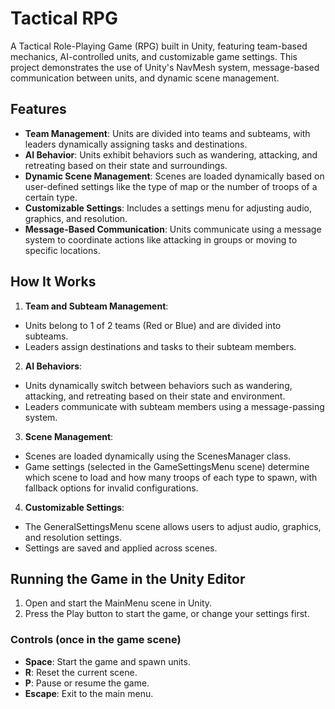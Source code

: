 # Tactical RPG

A Tactical Role-Playing Game (RPG) built in Unity, featuring team-based mechanics, AI-controlled units, and customizable game settings. 
This project demonstrates the use of Unity's NavMesh system, message-based communication between units, and dynamic scene management.

## Features
- **Team Management**: Units are divided into teams and subteams, with leaders dynamically assigning tasks and destinations.
- **AI Behavior**: Units exhibit behaviors such as wandering, attacking, and retreating based on their state and surroundings.
- **Dynamic Scene Management**: Scenes are loaded dynamically based on user-defined settings like the type of map or the number of troops of a certain type.
- **Customizable Settings**: Includes a settings menu for adjusting audio, graphics, and resolution.
- **Message-Based Communication**: Units communicate using a message system to coordinate actions like attacking in groups or moving to specific locations.

## How It Works
1. **Team and Subteam Management**:
  - Units belong to 1 of 2 teams (Red or Blue) and are divided into subteams.
  - Leaders assign destinations and tasks to their subteam members.

2. **AI Behaviors**:
  - Units dynamically switch between behaviors such as wandering, attacking, and retreating based on their state and environment.
  - Leaders communicate with subteam members using a message-passing system.

3. **Scene Management**:
  - Scenes are loaded dynamically using the ScenesManager class.
  - Game settings (selected in the GameSettingsMenu scene) determine which scene to load and how many troops of each type to spawn, with fallback options for invalid configurations.

4. **Customizable Settings**:
  - The GeneralSettingsMenu scene allows users to adjust audio, graphics, and resolution settings.
  - Settings are saved and applied across scenes.

## Running the Game in the Unity Editor
1. Open and start the MainMenu scene in Unity.
2. Press the Play button to start the game, or change your settings first.

### Controls (once in the game scene)
- **Space**: Start the game and spawn units.
- **R**: Reset the current scene.
- **P**: Pause or resume the game.
- **Escape**: Exit to the main menu.




